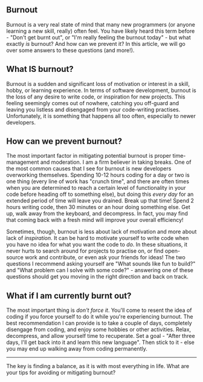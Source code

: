 ## Burnout

Burnout is a very real state of mind that many new programmers (or anyone learning a new skill, really) often feel. You have likely heard this term before - "Don't get burnt out", or "I'm really feeling the burnout today" - but what exactly *is* burnout? And how can we prevent it? In this article, we will go over some answers to these questions (and more!).

## What IS burnout?

Burnout is a sudden and significant loss of motivation or interest in a skill, hobby, or learning experience. In terms of software development, burnout is the loss of any desire to write code, or inspiration for new projects. This feeling seemingly comes out of nowhere, catching you off-guard and leaving you listless and disengaged from your code-writing practises. Unfortunately, it is something that happens all too often, especially to newer developers. 

## How can we prevent burnout?

The most important factor in mitigating potential burnout is proper time-management and moderation. I am a firm believer in taking breaks. One of the most common causes that I see for burnout is new developers overworking themselves. Spending 10-12 hours coding for a day or two is one thing (every line of work has "crunch time", and there are often times when you are determined to reach a certain level of functionality in your code before heading off to something else), but doing this *every day* for an extended period of time will leave you drained. Break up that time! Spend 2 hours writing code, then 30 minutes or an hour doing something else. Get up, walk away from the keyboard, and decompress. In fact, you may find that coming back with a fresh mind will improve your overall efficiency!

Sometimes, though, burnout is less about lack of motivation and more about lack of *inspiration*. It can be hard to motivate yourself to write code when you have no idea for what you want the code to *do*. In these situations, it never hurts to search around for projects to practise on, or find open-source work and contribute, or even ask your friends for ideas! The two questions I recommend asking yourself are "What sounds like fun to build?" and "What problem can I solve with some code?" - answering one of these questions should get you moving in the right direction and back on track. 

## What if I am currently burnt out?

The most important thing is *don't force it*. You'll come to resent the idea of coding if you force yourself to do it while you're experiencing burnout. The best recommendation I can provide is to take a couple of days, completely disengage from coding, and enjoy some hobbies or other activities. Relax, decompress, and allow yourself time to recuperate. Set a goal -  "After three days, I'll get back into it and learn this new language". Then stick to it - else you may end up walking away from coding permanently.

---

The key is finding a balance, as it is with most everything in life. What are your tips for avoiding or mitigating burnout?
